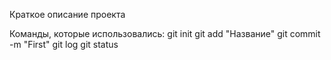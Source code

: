 Краткое описание проекта

Команды, которые использовались:
git init
git add "Название"
git commit -m "First"
git log
git status